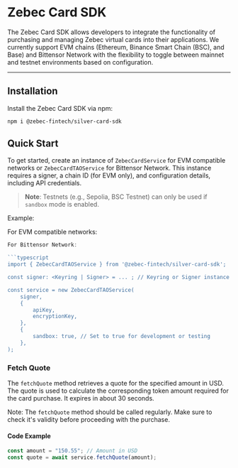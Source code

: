 # Zebec Card SDK

The Zebec Card SDK allows developers to integrate the functionality of purchasing and managing Zebec virtual cards into their applications. We currently support EVM chains (Ethereum, Binance Smart Chain (BSC), and Base) and Bittensor Network with the flexibility to toggle between mainnet and testnet environments based on configuration.

---

## Installation

Install the Zebec Card SDK via npm:

```bash
npm i @zebec-fintech/silver-card-sdk
```

## Quick Start

To get started, create an instance of `ZebecCardService` for EVM compatible networks or `ZebecCardTAOService` for Bittensor Network. This instance requires a signer, a chain ID (for EVM only), and configuration details, including API credentials.

> **Note**: Testnets (e.g., Sepolia, BSC Testnet) can only be used if `sandbox` mode is enabled.

Example:

For EVM compatible networks:

````typescript
For Bittensor Network:

```typescript
import { ZebecCardTAOService } from '@zebec-fintech/silver-card-sdk';

const signer: <Keyring | Signer> = ... ; // Keyring or Signer instance from Wallet Extension

const service = new ZebecCardTAOService(
    signer,
    {
        apiKey,
        encryptionKey,
    },
    {
        sandbox: true, // Set to true for development or testing
    },
);
````

### Fetch Quote

The `fetchQuote` method retrieves a quote for the specified amount in USD. The quote is used to calculate the corresponding token amount required for the card purchase. It expires in about 30 seconds.

Note: The `fetchQuote` method should be called regularly. Make sure to check it's validity before proceeding with the purchase.

#### Code Example

```typescript
const amount = "150.55"; // Amount in USD
const quote = await service.fetchQuote(amount);
```
